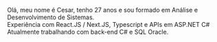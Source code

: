 Olá, meu nome é Cesar, tenho 27 anos e sou formado em Análise e Desenvolvimento de Sistemas. <br/>
Experiência com React.JS / Next.JS, Typescript e APIs em ASP.NET C#  <br/>
Atualmente trabalhando com back-end C# e SQL Oracle.
